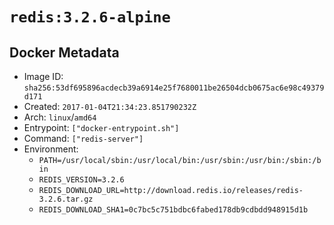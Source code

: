# `redis:3.2.6-alpine`

## Docker Metadata

- Image ID: `sha256:53df695896acdecb39a6914e25f7680011be26504dcb0675ac6e98c49379d171`
- Created: `2017-01-04T21:34:23.851790232Z`
- Arch: `linux`/`amd64`
- Entrypoint: `["docker-entrypoint.sh"]`
- Command: `["redis-server"]`
- Environment:
  - `PATH=/usr/local/sbin:/usr/local/bin:/usr/sbin:/usr/bin:/sbin:/bin`
  - `REDIS_VERSION=3.2.6`
  - `REDIS_DOWNLOAD_URL=http://download.redis.io/releases/redis-3.2.6.tar.gz`
  - `REDIS_DOWNLOAD_SHA1=0c7bc5c751bdbc6fabed178db9cdbdd948915d1b`
